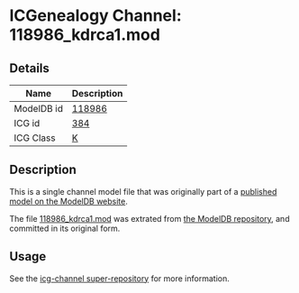 # ICGenealogy Channel: 118986\_kdrca1.mod

## Details

Name | Description
---- | -----------
ModelDB id | [118986](http://senselab.med.yale.edu/ModelDB/ShowModel.cshtml?model=118986)
ICG id | [384](http://icg.neurotheory.ox.ac.uk/channels/1/384)
ICG Class | [K](http://icg.neurotheory.ox.ac.uk/channels/1)

## Description

This is a single channel model file that was originally part of a [published model on the ModelDB website](http://senselab.med.yale.edu/mModelDB/ShowModel.cshtml?model=118986).

The file [118986\_kdrca1.mod](118986_kdrca1.mod) was extrated from [the ModelDB repository](http://senselab.med.yale.edu/ModelDB/ShowModel.cshtml?model=118986), and committed in its original form.

## Usage

See the [icg-channel super-repository](https://github.com/icgenealogy/icg-channels) for more information.
